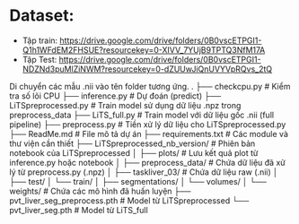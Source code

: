 # Dataset:
* Tập train: https://drive.google.com/drive/folders/0B0vscETPGI1-Q1h1WFdEM2FHSUE?resourcekey=0-XIVV_7YUjB9TPTQ3NfM17A
* Tập Test: https://drive.google.com/drive/folders/0B0vscETPGI1-NDZNd3puMlZiNWM?resourcekey=0-dZUUwJiQnUVYVpRQvs_2tQ

Di chuyển các mẫu .nii vào tên folder tương ứng.
.
├── checkcpu.py                      # Kiểm tra số lõi CPU
├── inference.py                     # Dự đoán (predict)
├── LiTSpreprocessed.py              # Train model sử dụng dữ liệu .npz trong preprocess_data
├── LiTS_full.py                     # Train model với dữ liệu gốc .nii (full pipeline)
├── preprocess.py                    # Tiền xử lý dữ liệu cho LiTSpreprocessed.py
├── ReadMe.md                        # File mô tả dự án
├── requirements.txt                 # Các module và thư viện cần thiết
├── LiTSpreprocessed_nb_version/    # Phiên bản notebook của LiTSpreprocessed
│
├── plots/                           # Lưu kết quả plot từ inference.py hoặc notebook
│
├── preprocess_data/                # Chứa dữ liệu đã xử lý từ preprocess.py (.npz)
│
├── taskliver_03/                   # Chứa dữ liệu raw (.nii)
│   ├── test/
│   └── train/
│       ├── segmentations/
│       └── volumes/
│
└── weights/                         # Chứa các mô hình đã huấn luyện
    ├── pvt_liver_seg_preprocess.pth    # Model từ LiTSpreprocessed
    └── pvt_liver_seg.pth               # Model từ LiTS_full
